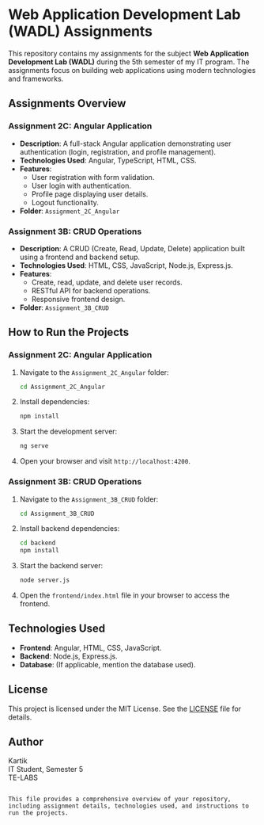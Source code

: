 # Web Application Development Lab (WADL) Assignments

This repository contains my assignments for the subject **Web Application Development Lab (WADL)** during the 5th semester of my IT program. The assignments focus on building web applications using modern technologies and frameworks.

## Assignments Overview

### Assignment 2C: Angular Application
- **Description**: A full-stack Angular application demonstrating user authentication (login, registration, and profile management).
- **Technologies Used**: Angular, TypeScript, HTML, CSS.
- **Features**:
  - User registration with form validation.
  - User login with authentication.
  - Profile page displaying user details.
  - Logout functionality.
- **Folder**: `Assignment_2C_Angular`

### Assignment 3B: CRUD Operations
- **Description**: A CRUD (Create, Read, Update, Delete) application built using a frontend and backend setup.
- **Technologies Used**: HTML, CSS, JavaScript, Node.js, Express.js.
- **Features**:
  - Create, read, update, and delete user records.
  - RESTful API for backend operations.
  - Responsive frontend design.
- **Folder**: `Assignment_3B_CRUD`

## How to Run the Projects

### Assignment 2C: Angular Application
1. Navigate to the `Assignment_2C_Angular` folder:
   ```bash
   cd Assignment_2C_Angular
   ```
2. Install dependencies:
   ```bash
   npm install
   ```
3. Start the development server:
   ```bash
   ng serve
   ```
4. Open your browser and visit `http://localhost:4200`.

### Assignment 3B: CRUD Operations
1. Navigate to the `Assignment_3B_CRUD` folder:
   ```bash
   cd Assignment_3B_CRUD
   ```
2. Install backend dependencies:
   ```bash
   cd backend
   npm install
   ```
3. Start the backend server:
   ```bash
   node server.js
   ```
4. Open the `frontend/index.html` file in your browser to access the frontend.

## Technologies Used
- **Frontend**: Angular, HTML, CSS, JavaScript.
- **Backend**: Node.js, Express.js.
- **Database**: (If applicable, mention the database used).

## License
This project is licensed under the MIT License. See the [LICENSE](LICENSE) file for details.

## Author
Kartik  
IT Student, Semester 5  
TE-LABS
```

This file provides a comprehensive overview of your repository, including assignment details, technologies used, and instructions to run the projects.
